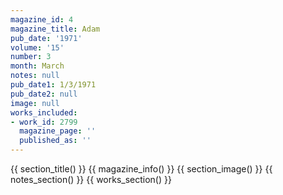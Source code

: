 ```yaml
---
magazine_id: 4
magazine_title: Adam
pub_date: '1971'
volume: '15'
number: 3
month: March
notes: null
pub_date1: 1/3/1971
pub_date2: null
image: null
works_included:
- work_id: 2799
  magazine_page: ''
  published_as: ''
---
```


{{ section_title() }}
{{ magazine_info() }}
{{ section_image() }}
{{ notes_section() }}
{{ works_section() }}
